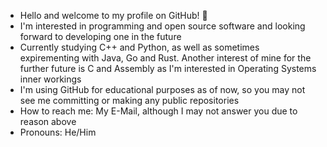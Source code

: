 - Hello and welcome to my profile on GitHub! 👋
- I'm interested in programming and open source software and looking forward to developing one in the future
- Currently studying C++ and Python, as well as sometimes expirementing with Java, Go and Rust. Another interest of mine for the further future is C and Assembly as I'm interested in Operating Systems inner workings
- I'm using GitHub for educational purposes as of now, so you may not see me committing or making any public repositories
- How to reach me: My E-Mail, although I may not answer you due to reason above
- Pronouns: He/Him

<!---
Ivan95-dev/Ivan95-dev is a ✨ special ✨ repository because its `README.md` (this file) appears on your GitHub profile.
You can click the Preview link to take a look at your changes.
--->
